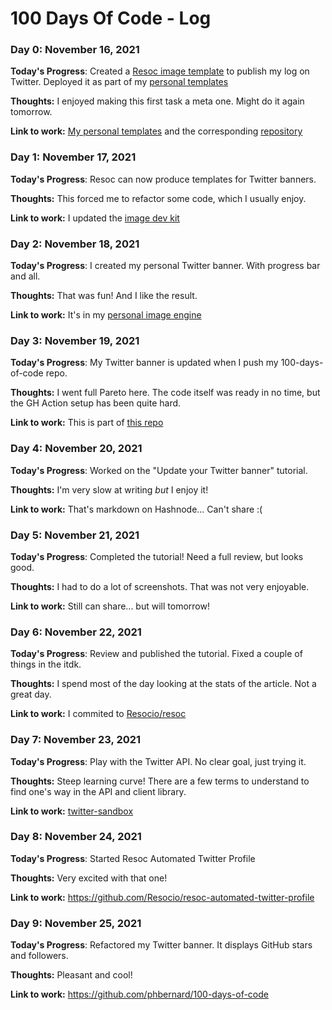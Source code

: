 # 100 Days Of Code - Log

### Day 0: November 16, 2021

**Today's Progress**: Created a [Resoc image template](https://www.npmjs.com/package/itdk) to publish my log on Twitter. Deployed it as part of my [personal templates](https://covers.philippebernard.dev/)

**Thoughts:** I enjoyed making this first task a meta one. Might do it again tomorrow.

**Link to work:** [My personal templates](https://covers.philippebernard.dev/) and the corresponding [repository](https://github.com/phbernard/philippe-personal-image-engine)


### Day 1: November 17, 2021

**Today's Progress**: Resoc can now produce templates for Twitter banners.

**Thoughts:** This forced me to refactor some code, which I usually enjoy.

**Link to work:** I updated the [image dev kit](https://www.npmjs.com/package/itdk)


### Day 2: November 18, 2021

**Today's Progress**: I created my personal Twitter banner. With progress bar and all.

**Thoughts:** That was fun! And I like the result.

**Link to work:** It's in my [personal image engine](https://github.com/phbernard/philippe-personal-image-engine)


### Day 3: November 19, 2021

**Today's Progress**: My Twitter banner is updated when I push my 100-days-of-code repo.

**Thoughts:** I went full Pareto here. The code itself was ready in no time, but the GH Action setup has been quite hard.

**Link to work:** This is part of [this repo](https://github.com/phbernard/100-days-of-code)


### Day 4: November 20, 2021

**Today's Progress**: Worked on the "Update your Twitter banner" tutorial.

**Thoughts:** I'm very slow at writing *but* I enjoy it!

**Link to work:** That's markdown on Hashnode... Can't share :(


### Day 5: November 21, 2021

**Today's Progress**: Completed the tutorial! Need a full review, but looks good.

**Thoughts:** I had to do a lot of screenshots. That was not very enjoyable.

**Link to work:** Still can share... but will tomorrow!


### Day 6: November 22, 2021

**Today's Progress**: Review and published the tutorial. Fixed a couple of things in the itdk.

**Thoughts:** I spend most of the day looking at the stats of the article. Not a great day.

**Link to work:** I commited to [Resocio/resoc](https://github.com/Resocio/resoc)


### Day 7: November 23, 2021

**Today's Progress**: Play with the Twitter API. No clear goal, just trying it.

**Thoughts:** Steep learning curve! There are a few terms to understand to find one's way in the API and client library.

**Link to work:** [twitter-sandbox](https://github.com/phbernard/twitter-sandbox)


### Day 8: November 24, 2021

**Today's Progress**: Started Resoc Automated Twitter Profile

**Thoughts:** Very excited with that one!

**Link to work:** https://github.com/Resocio/resoc-automated-twitter-profile


### Day 9: November 25, 2021

**Today's Progress**: Refactored my Twitter banner. It displays GitHub stars and followers.

**Thoughts:** Pleasant and cool!

**Link to work:** https://github.com/phbernard/100-days-of-code
